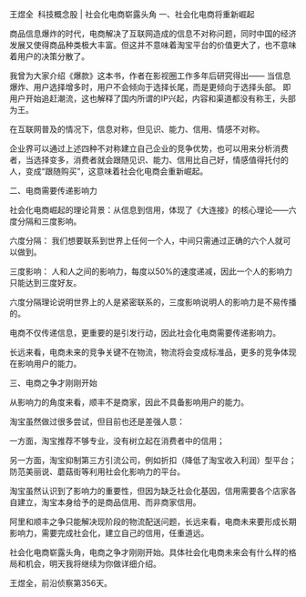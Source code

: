 王煜全  科技概念股 | 社会化电商崭露头角
一、社会化电商将重新崛起

商品信息爆炸的时代，电商解决了互联网造成的信息不对称问题，同时中国的经济发展又使得商品种类极大丰富。但这并不意味着淘宝平台的价值更大了，也不意味着用户的决策分散了。

我曾为大家介绍《爆款》这本书，作者在影视圈工作多年后研究得出—— 当信息爆炸、用户选择增多时，用户不会倾向于选择长尾，而是更倾向于选择头部。 即用户开始追赶潮流，这也解释了国内所谓的IP兴起，内容和渠道都没有称王，头部为王。

在互联网普及的情况下，信息对称，但见识、能力、信用、情感不对称。

企业界可以通过上述四种不对称建立自己企业的竞争优势，也可以用来分析消费者，当选择变多，消费者就会跟随见识、能力、信用比自己好，情感值得托付的人，变成“跟随购买”，这意味着社会化电商会重新崛起。

二、电商需要传递影响力

社会化电商崛起的理论背景：从信息到信用，体现了《大连接》的核心理论——六度分隔和三度影响。

六度分隔： 我们想要联系到世界上任何一个人，中间只需通过正确的六个人就可以做到。

三度影响： 人和人之间的影响力，每度以50%的速度递减，因此一个人的影响力只能达到三度好友。

六度分隔理论说明世界上的人是紧密联系的，三度影响说明人的影响力是不易传播的。

电商不仅传递信息，更重要的是引发行动，因此社会化电商需要传递影响力。

长远来看，电商未来的竞争关键不在物流，物流将会变成标准品，更多的竞争体现在影响用户的能力。

三、电商之争才刚刚开始

从影响力的角度来看，顺丰不是商家，因此不具备影响用户的能力。

淘宝虽然做过很多尝试，但目前也还是差强人意：

一方面，淘宝推荐不够专业，没有树立起在消费者中的信用；

另一方面，淘宝抑制第三方引流公司，例如折扣（降低了淘宝收入利润）型平台；防范美丽说、蘑菇街等利用社会化影响力的平台。

淘宝虽然认识到了影响力的重要性，但因为缺乏社会化基因，信用需要各个店家各自建立，淘宝本身给予的是商品信用、而非商家信用。

阿里和顺丰之争只能解决现阶段的物流配送问题，长远来看，电商未来要形成长期影响力，需要完成社会化，建立自己的信用，任重道远。

社会化电商崭露头角，电商之争才刚刚开始。具体社会化电商未来会有什么样的格局和机会，明天我将继续为你做详细介绍。

王煜全，前沿侦察第356天。
